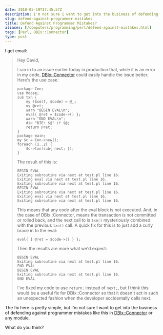 ```yaml
--- 
date: 2010-05-19T17:45:57Z
description: I'm not sure I want to get into the business of defending against programmer mistakes in DBIx::Connector module. What do you think?
slug: defend-against-programmer-mistakes
title: Defend Against Programmer Mistakes?
aliases: [/computers/programming/perl/defend-against-mistakes.html]
tags: [Perl, DBIx::Connector]
type: post
---
```


I get email:

> Hey David,
>
> I ran in to an issue earlier today in production that, while it is an error in
> my code, [DBIx::Connector] could easily handle the issue better. Here's the
> use case:
>
>     package Con;
>     use Moose;
>     sub txn {
>         my ($self, $code) = @_;
>         my @ret;
>         warn "BEGIN EVAL\n";
>         eval{ @ret = $code->() };
>         warn "END EVAL\n";
>         die "DIE: $@" if $@;
>         return @ret;
>     }
>     package main;
>     my $c = Con->new();
>     foreach (1..2) {
>         $c->txn(sub{ next; });
>     }
>
> The result of this is:
>
>     BEGIN EVAL
>     Exiting subroutine via next at test.pl line 16.
>     Exiting eval via next at test.pl line 16.
>     Exiting subroutine via next at test.pl line 16.
>     BEGIN EVAL
>     Exiting subroutine via next at test.pl line 16.
>     Exiting eval via next at test.pl line 16.
>     Exiting subroutine via next at test.pl line 16.
>
> This means that any code after the eval block is not executed. And, in the
> case of DBIx::Connector, means the transaction is not committed or rolled
> back, and the next call to is `txn()` mysteriously combined with the previous
> `txn()` call. A quick fix for this is to just add a curly brace in to the
> eval:
>
>     eval{ { @ret = $code->() } };
>
> Then the results are more what we'd expect:
>
>     BEGIN EVAL
>     Exiting subroutine via next at test.pl line 16.
>     END EVAL
>     BEGIN EVAL
>     Exiting subroutine via next at test.pl line 16.
>     END EVAL
>
> I've fixed my code to use `return;` instead of `next;`, but I think this would
> be a useful fix for DBIx::Connector so that it doesn't act in such an
> unexpected fashion when the developer accidentally calls next.

The fix here is pretty simple, but I'm not sure I want to get into the business
of defending against programmer mistakes like this in [DBIx::Connector] or any
module.

What do you think?

  [DBIx::Connector]: https://metacpan.org/pod/DBIx::Connector
